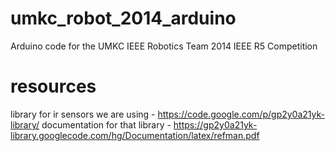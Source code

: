 umkc_robot_2014_arduino
=======================

Arduino code for the UMKC IEEE Robotics Team 2014 IEEE R5 Competition

resources
======
library for ir sensors we are using - https://code.google.com/p/gp2y0a21yk-library/
documentation for that library - https://gp2y0a21yk-library.googlecode.com/hg/Documentation/latex/refman.pdf

